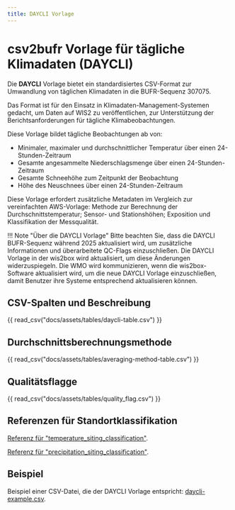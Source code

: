 ```yaml
---
title: DAYCLI Vorlage
---
```


# csv2bufr Vorlage für tägliche Klimadaten (DAYCLI)

Die **DAYCLI** Vorlage bietet ein standardisiertes CSV-Format zur Umwandlung von täglichen Klimadaten in die BUFR-Sequenz 307075.

Das Format ist für den Einsatz in Klimadaten-Management-Systemen gedacht, um Daten auf WIS2 zu veröffentlichen, zur Unterstützung der Berichtsanforderungen für tägliche Klimabeobachtungen.

Diese Vorlage bildet tägliche Beobachtungen ab von:

 - Minimaler, maximaler und durchschnittlicher Temperatur über einen 24-Stunden-Zeitraum
 - Gesamte angesammelte Niederschlagsmenge über einen 24-Stunden-Zeitraum
 - Gesamte Schneehöhe zum Zeitpunkt der Beobachtung
 - Höhe des Neuschnees über einen 24-Stunden-Zeitraum

Diese Vorlage erfordert zusätzliche Metadaten im Vergleich zur vereinfachten AWS-Vorlage: Methode zur Berechnung der Durchschnittstemperatur; Sensor- und Stationshöhen; Exposition und Klassifikation der Messqualität.

!!! Note "Über die DAYCLI Vorlage"
    Bitte beachten Sie, dass die DAYCLI BUFR-Sequenz während 2025 aktualisiert wird, um zusätzliche Informationen und überarbeitete QC-Flags einzuschließen. Die DAYCLI Vorlage in der wis2box wird aktualisiert, um diese Änderungen widerzuspiegeln. Die WMO wird kommunizieren, wenn die wis2box-Software aktualisiert wird, um die neue DAYCLI Vorlage einzuschließen, damit Benutzer ihre Systeme entsprechend aktualisieren können.

## CSV-Spalten und Beschreibung

{{ read_csv("docs/assets/tables/daycli-table.csv") }}

## Durchschnittsberechnungsmethode

{{ read_csv("docs/assets/tables/averaging-method-table.csv") }}

## Qualitätsflagge

{{ read_csv("docs/assets/tables/quality_flag.csv") }}

## Referenzen für Standortklassifikation

[Referenz für "temperature_siting_classification"](https://library.wmo.int/idviewer/35625/839).

[Referenz für "precipitation_siting_classification"](https://library.wmo.int/idviewer/35625/840).

## Beispiel

Beispiel einer CSV-Datei, die der DAYCLI Vorlage entspricht: [daycli-example.csv](./../../sample-data/daycli-example.csv).
